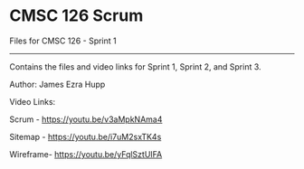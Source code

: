 # CMSC 126 Scrum

Files for CMSC 126 - Sprint 1

----------------------------------------------------------------------------------------------

Contains the files and video links for Sprint 1, Sprint 2, and Sprint 3.

Author: James Ezra Hupp

Video Links:

Scrum - https://youtu.be/v3aMpkNAma4

Sitemap - https://youtu.be/i7uM2sxTK4s

Wireframe- https://youtu.be/yFqlSztUIFA
